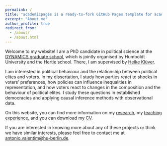 ```yaml
---
permalink: /
title: "academicpages is a ready-to-fork GitHub Pages template for academic personal websites"
excerpt: "About me"
author_profile: true
redirect_from: 
  - /about/
  - /about.html
---
```

Welcome to my website!
I am a PhD candidate in political science at the [DYNAMICS graduate school](https://www.sowi.hu-berlin.de/en/dynamics/about), which is jointly organised by Humboldt University and the Hertie school. There, I am supervised by [Heike Klüver](http://www.heike-kluever.com/).

I am interested in political behaviour and the relationship between political elites and voters. In my dissertation, I study how parties react to shocks in voters’ preferences, how policies can influence inequalities in representation, and how voters react to changes in the composition and the behaviour of political elites. I study these questions in established democracies and applying causal inference methods with observational data. 

On this website, you can find more information on my [research](http://www.valentimantonio.com/research/), my [teaching experience](http://www.valentimantonio.com/teaching/), and you can download my [CV](http://www.valentimantonio.com/cv/).

If you are interested in knowing more about any of these projects or think we have similar interests, please feel free to contact me at [antonio.valentim@hu-berlin.de](antonio.valentim@hu-berlin.de).

